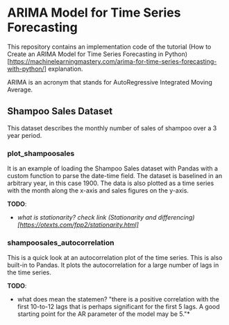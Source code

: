 # ARIMA Model for Time Series Forecasting 

This repository contains an implementation code of the tutorial (How to Create an ARIMA Model for Time Series Forecasting in Python)[https://machinelearningmastery.com/arima-for-time-series-forecasting-with-python/] explanation.

ARIMA is an acronym that stands for AutoRegressive Integrated Moving Average.

## Shampoo Sales Dataset
This dataset describes the monthly number of sales of shampoo over a 3 year period.

### plot\_shampoosales
It is an example of loading the Shampoo Sales dataset with Pandas with a custom function to parse the date-time field. The dataset is baselined in an arbitrary year, in this case 1900. The data is also plotted as a time series with the month along the x-axis and sales figures on the y-axis.

**TODO**:
* *what is stationarity? check link (Stationarity and differencing)[https://otexts.com/fpp2/stationarity.html]*

### shampoosales\_autocorrelation
This is a quick look at an autocorrelation plot of the time series. This is also built-in to Pandas. It plots the autocorrelation for a large number of lags in the time series.

**TODO**:

* what does mean the statemen? "there is a positive correlation with the first 10-to-12 lags that is perhaps significant for the first 5 lags. A good starting point for the AR parameter of the model may be 5."*




